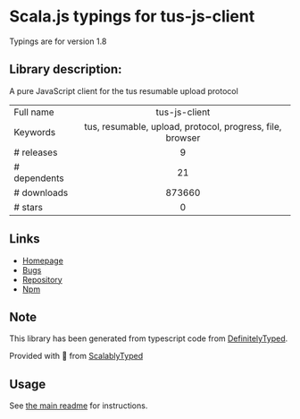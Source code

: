 
# Scala.js typings for tus-js-client

Typings are for version 1.8

## Library description:
A pure JavaScript client for the tus resumable upload protocol

|                    |                 |
| ------------------ | :-------------: |
| Full name          | tus-js-client |
| Keywords           | tus, resumable, upload, protocol, progress, file, browser |
| # releases         | 9 |
| # dependents       | 21 |
| # downloads        | 873660 |
| # stars            | 0 |

## Links
- [Homepage](https://github.com/tus/tus-js-client)
- [Bugs](https://github.com/tus/tus-js-client/issues)
- [Repository](https://github.com/tus/tus-js-client)
- [Npm](https://www.npmjs.com/package/tus-js-client)
    


## Note
This library has been generated from typescript code from [DefinitelyTyped](https://definitelytyped.org).

Provided with :purple_heart: from [ScalablyTyped](https://github.com/oyvindberg/ScalablyTyped)

## Usage
See [the main readme](../../readme.md) for instructions.


